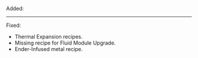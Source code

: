 Added:


<hr>

Fixed:
* Thermal Expansion recipes.
* Missing recipe for Fluid Module Upgrade.
* Ender-Infused metal recipe.